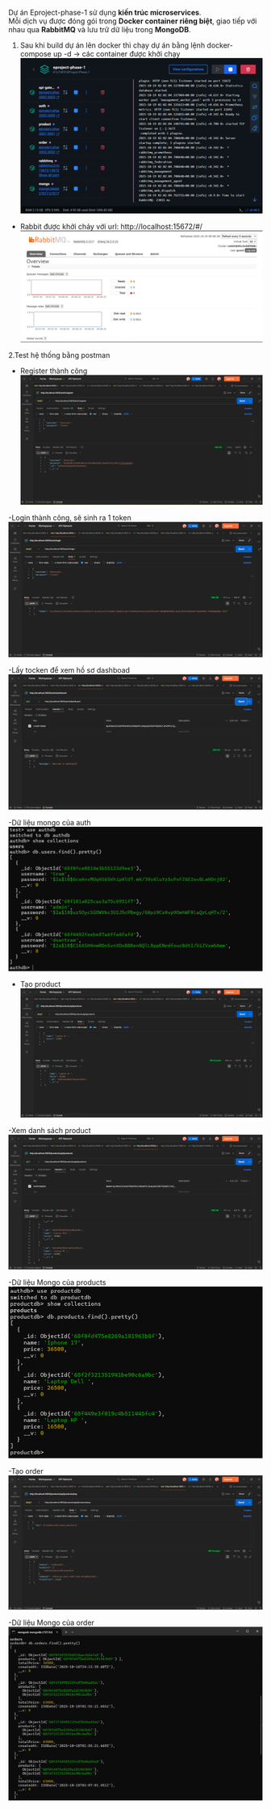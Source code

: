 Dự án Eproject-phase-1 sử dụng **kiến trúc microservices**.  
Mỗi dịch vụ được đóng gói trong **Docker container riêng biệt**, giao tiếp với nhau qua **RabbitMQ** và lưu trữ dữ liệu trong **MongoDB**.
1. Sau khi build dự án lên docker thì chạy dự án bằng lệnh docker-compose up -d -> các container được khởi chạy
![Docker](public/docker.png)

- Rabbit được khởi chảy với url: http://localhost:15672/#/
![Rabbit](public/connect_rabbit.png)

2.Test hệ thống bằng postman
- Register thành công
![Register](public/register.png)

-Login thành công, sẽ sinh ra 1 token
![Login](public/login.png)

-Lấy tocken để xem hồ sơ dashboad
![Darhboad](public/dashboard.png)

-Dữ liệu mongo của auth
![MongoDB auth](public/dulieu_auth.png)

- Tạo product
![Create-product](public/tao_product.png)

-Xem danh sách product
![products](public/lay_product.png)

-Dữ liệu Mongo của products
![MongoDB Product](public/dulieu_product.png)

-Tạo order
![Order](public/tao_order.png)

-Dữ liệu Mongo của order
![Mongo Order](public/dulieu_order.png)